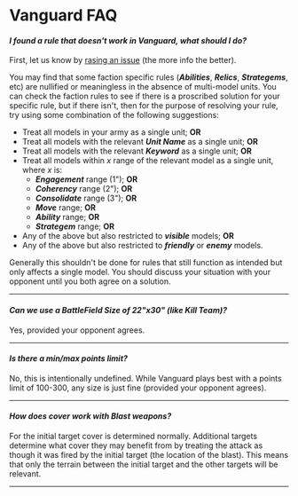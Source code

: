# Vanguard FAQ

#### ***I found a rule that doesn't work in Vanguard, what should I do?***

First, let us know by [rasing an issue](https://github.com/JoshuaCarter/Vanguard-40k/issues/new) (the more info the better).

You may find that some faction specific rules (***Abilities***, ***Relics***, ***Strategems***, etc) are nullified or meaningless in the absence of multi-model units. You can check the faction rules to see if there is a proscribed solution for your specific rule, but if there isn't, then for the purpose of resolving your rule, try using some combination of the following suggestions:

- Treat all models in your army as a single unit; **OR**
- Treat all models with the relevant ***Unit Name*** as a single unit; **OR**
- Treat all models with the relevant ***Keyword*** as a single unit; **OR**
- Treat all models within *x* range of the relevant model as a single unit, where *x* is:
    - ***Engagement*** range (1"); **OR**
    - ***Coherency*** range (2"); **OR**
    - ***Consolidate*** range (3"); **OR**
    - ***Move*** range; **OR**
    - ***Ability*** range; **OR**
    - ***Strategem*** range; **OR**
- Any of the above but also restricted to ***visible*** models; **OR**
- Any of the above but also restricted to ***friendly*** or ***enemy*** models.

Generally this shouldn't be done for rules that still function as intended but only affects a single model. You should discuss your situation with your opponent until you both agree on a solution.

---

#### ***Can we use a BattleField Size of 22"x30" (like Kill Team)?***

Yes, provided your opponent agrees.

---

#### ***Is there a min/max points limit?***

No, this is intentionally undefined. While Vanguard plays best with a points limit of 100-300, any size is just fine (provided your opponent agrees).

---

#### ***How does cover work with Blast weapons?***

For the initial target cover is determined normally. Additional targets determine what cover they may benefit from by treating the attack as though it was fired by the initial target (the location of the blast). This means that only the terrain between the initial target and the other targets will be relevant.

---

